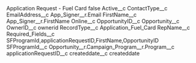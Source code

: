 <?xml version="1.0" encoding="UTF-8"?>
<CustomMetadata xmlns="http://soap.sforce.com/2006/04/metadata" xmlns:xsi="http://www.w3.org/2001/XMLSchema-instance" xmlns:xsd="http://www.w3.org/2001/XMLSchema">
    <label>Application Request - Fuel Card</label>
    <protected>false</protected>
    <values>
        <field>Active__c</field>
        <value xsi:nil="true"/>
    </values>
    <values>
        <field>ContactType__c</field>
        <value xsi:nil="true"/>
    </values>
    <values>
        <field>EmailAddress__c</field>
        <value xsi:type="xsd:string">App_Signer__r.Email</value>
    </values>
    <values>
        <field>FirstName__c</field>
        <value xsi:type="xsd:string">App_Signer__r.FirstName</value>
    </values>
    <values>
        <field>Online__c</field>
        <value xsi:nil="true"/>
    </values>
    <values>
        <field>OpportunityID__c</field>
        <value xsi:type="xsd:string">Opportunity__c</value>
    </values>
    <values>
        <field>OwnerID__c</field>
        <value xsi:type="xsd:string">ownerid</value>
    </values>
    <values>
        <field>RecordType__c</field>
        <value xsi:type="xsd:string">Application_Fuel_Card</value>
    </values>
    <values>
        <field>RepName__c</field>
        <value xsi:nil="true"/>
    </values>
    <values>
        <field>Required_Fields__c</field>
        <value xsi:type="xsd:string">SFProgramId,applicationRequestID,FirstName,OpportunityID</value>
    </values>
    <values>
        <field>SFProgramId__c</field>
        <value xsi:type="xsd:string">Opportunity__r.Campaign_Program__r.Program__c</value>
    </values>
    <values>
        <field>applicationRequestID__c</field>
        <value xsi:nil="true"/>
    </values>
    <values>
        <field>createddate__c</field>
        <value xsi:type="xsd:string">createddate</value>
    </values>
</CustomMetadata>
